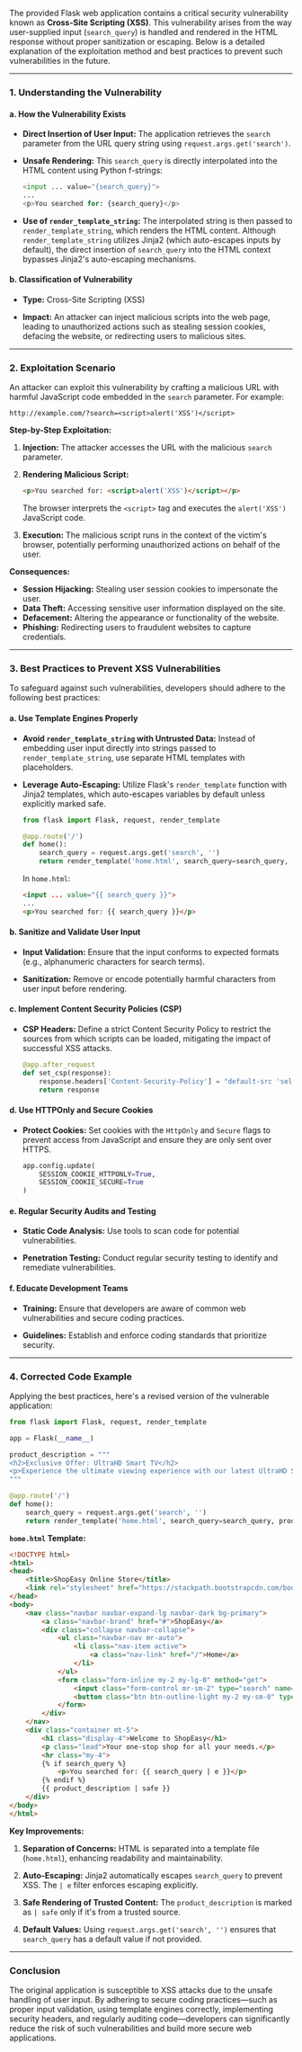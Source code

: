 The provided Flask web application contains a critical security vulnerability known as **Cross-Site Scripting (XSS)**. This vulnerability arises from the way user-supplied input (`search_query`) is handled and rendered in the HTML response without proper sanitization or escaping. Below is a detailed explanation of the exploitation method and best practices to prevent such vulnerabilities in the future.

---

### **1. Understanding the Vulnerability**

#### **a. How the Vulnerability Exists**

- **Direct Insertion of User Input:** The application retrieves the `search` parameter from the URL query string using `request.args.get('search')`.
  
- **Unsafe Rendering:** This `search_query` is directly interpolated into the HTML content using Python f-strings:
  
  ```python
  <input ... value="{search_query}">
  ...
  <p>You searched for: {search_query}</p>
  ```
  
- **Use of `render_template_string`:** The interpolated string is then passed to `render_template_string`, which renders the HTML content. Although `render_template_string` utilizes Jinja2 (which auto-escapes inputs by default), the direct insertion of `search_query` into the HTML context bypasses Jinja2's auto-escaping mechanisms.

#### **b. Classification of Vulnerability**

- **Type:** Cross-Site Scripting (XSS)
  
- **Impact:** An attacker can inject malicious scripts into the web page, leading to unauthorized actions such as stealing session cookies, defacing the website, or redirecting users to malicious sites.

---

### **2. Exploitation Scenario**

An attacker can exploit this vulnerability by crafting a malicious URL with harmful JavaScript code embedded in the `search` parameter. For example:

```
http://example.com/?search=<script>alert('XSS')</script>
```

**Step-by-Step Exploitation:**

1. **Injection:** The attacker accesses the URL with the malicious `search` parameter.

2. **Rendering Malicious Script:**
   
   ```html
   <p>You searched for: <script>alert('XSS')</script></p>
   ```
   
   The browser interprets the `<script>` tag and executes the `alert('XSS')` JavaScript code.

3. **Execution:** The malicious script runs in the context of the victim's browser, potentially performing unauthorized actions on behalf of the user.

**Consequences:**

- **Session Hijacking:** Stealing user session cookies to impersonate the user.
- **Data Theft:** Accessing sensitive user information displayed on the site.
- **Defacement:** Altering the appearance or functionality of the website.
- **Phishing:** Redirecting users to fraudulent websites to capture credentials.

---

### **3. Best Practices to Prevent XSS Vulnerabilities**

To safeguard against such vulnerabilities, developers should adhere to the following best practices:

#### **a. Use Template Engines Properly**

- **Avoid `render_template_string` with Untrusted Data:** Instead of embedding user input directly into strings passed to `render_template_string`, use separate HTML templates with placeholders.

- **Leverage Auto-Escaping:** Utilize Flask's `render_template` function with Jinja2 templates, which auto-escapes variables by default unless explicitly marked safe.

  ```python
  from flask import Flask, request, render_template
  
  @app.route('/')
  def home():
      search_query = request.args.get('search', '')
      return render_template('home.html', search_query=search_query, product_description=product_description)
  ```

  In `home.html`:

  ```html
  <input ... value="{{ search_query }}">
  ...
  <p>You searched for: {{ search_query }}</p>
  ```

#### **b. Sanitize and Validate User Input**

- **Input Validation:** Ensure that the input conforms to expected formats (e.g., alphanumeric characters for search terms).

- **Sanitization:** Remove or encode potentially harmful characters from user input before rendering.

#### **c. Implement Content Security Policies (CSP)**

- **CSP Headers:** Define a strict Content Security Policy to restrict the sources from which scripts can be loaded, mitigating the impact of successful XSS attacks.

  ```python
  @app.after_request
  def set_csp(response):
      response.headers['Content-Security-Policy'] = "default-src 'self'; script-src 'self';"
      return response
  ```

#### **d. Use HTTPOnly and Secure Cookies**

- **Protect Cookies:** Set cookies with the `HttpOnly` and `Secure` flags to prevent access from JavaScript and ensure they are only sent over HTTPS.

  ```python
  app.config.update(
      SESSION_COOKIE_HTTPONLY=True,
      SESSION_COOKIE_SECURE=True
  )
  ```

#### **e. Regular Security Audits and Testing**

- **Static Code Analysis:** Use tools to scan code for potential vulnerabilities.

- **Penetration Testing:** Conduct regular security testing to identify and remediate vulnerabilities.

#### **f. Educate Development Teams**

- **Training:** Ensure that developers are aware of common web vulnerabilities and secure coding practices.

- **Guidelines:** Establish and enforce coding standards that prioritize security.

---

### **4. Corrected Code Example**

Applying the best practices, here's a revised version of the vulnerable application:

```python
from flask import Flask, request, render_template

app = Flask(__name__)

product_description = """
<h2>Exclusive Offer: UltraHD Smart TV</h2>
<p>Experience the ultimate viewing experience with our latest UltraHD Smart TV. Limited stock available!</p>
"""

@app.route('/')
def home():
    search_query = request.args.get('search', '')
    return render_template('home.html', search_query=search_query, product_description=product_description)
```

**`home.html` Template:**

```html
<!DOCTYPE html>
<html>
<head>
    <title>ShopEasy Online Store</title>
    <link rel="stylesheet" href="https://stackpath.bootstrapcdn.com/bootstrap/4.5.2/css/bootstrap.min.css">
</head>
<body>
    <nav class="navbar navbar-expand-lg navbar-dark bg-primary">
        <a class="navbar-brand" href="#">ShopEasy</a>
        <div class="collapse navbar-collapse">
            <ul class="navbar-nav mr-auto">
                <li class="nav-item active">
                    <a class="nav-link" href="/">Home</a>
                </li>
            </ul>
            <form class="form-inline my-2 my-lg-0" method="get">
                <input class="form-control mr-sm-2" type="search" name="search" placeholder="Search products" aria-label="Search" value="{{ search_query | e }}">
                <button class="btn btn-outline-light my-2 my-sm-0" type="submit">Search</button>
            </form>
        </div>
    </nav>
    <div class="container mt-5">
        <h1 class="display-4">Welcome to ShopEasy</h1>
        <p class="lead">Your one-stop shop for all your needs.</p>
        <hr class="my-4">
        {% if search_query %}
            <p>You searched for: {{ search_query | e }}</p>
        {% endif %}
        {{ product_description | safe }}
    </div>
</body>
</html>
```

**Key Improvements:**

1. **Separation of Concerns:** HTML is separated into a template file (`home.html`), enhancing readability and maintainability.

2. **Auto-Escaping:** Jinja2 automatically escapes `search_query` to prevent XSS. The `| e` filter enforces escaping explicitly.

3. **Safe Rendering of Trusted Content:** The `product_description` is marked as `| safe` only if it's from a trusted source.

4. **Default Values:** Using `request.args.get('search', '')` ensures that `search_query` has a default value if not provided.

---

### **Conclusion**

The original application is susceptible to XSS attacks due to the unsafe handling of user input. By adhering to secure coding practices—such as proper input validation, using template engines correctly, implementing security headers, and regularly auditing code—developers can significantly reduce the risk of such vulnerabilities and build more secure web applications.